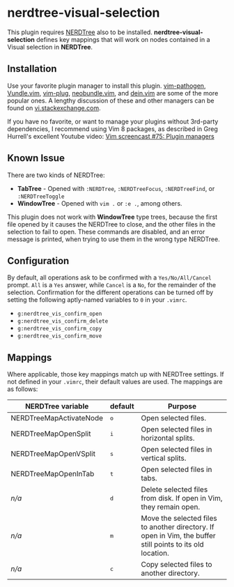 # nerdtree-visual-selection
This plugin requires [NERDTree](https://github.com/preservim/nerdtree) also to be installed. **nerdtree-visual-selection** defines key mappings that will work on nodes contained in a Visual selection in **NERDTree**.

## Installation

Use your favorite plugin manager to install this plugin. [vim-pathogen](https://github.com/tpope/vim-pathogen), [Vundle.vim](https://github.com/VundleVim/Vundle.vim), [vim-plug](https://github.com/junegunn/vim-plug), [neobundle.vim](https://github.com/Shougo/neobundle.vim), and [dein.vim](https://github.com/Shougo/dein.vim) are some of the more popular ones. A lengthy discussion of these and other managers can be found on [vi.stackexchange.com](https://vi.stackexchange.com/questions/388/what-is-the-difference-between-the-vim-plugin-managers).

If you have no favorite, or want to manage your plugins without 3rd-party dependencies, I recommend using Vim 8 packages, as described in Greg Hurrell's excellent Youtube video: [Vim screencast #75: Plugin managers](https://www.youtube.com/watch?v=X2_R3uxDN6g)

## Known Issue

There are two kinds of NERDTree:
* **TabTree** - Opened with `:NERDTree`, `:NERDTreeFocus`, `:NERDTreeFind`, or `:NERDTreeToggle`
* **WindowTree** - Opened with `vim .` or `:e .`, among others.

This plugin does not work with **WindowTree** type trees, because the first file opened by it causes the NERDTree to close, and the other files in the selection to fail to open. These commands are disabled, and an error message is printed, when trying to use them in the wrong type NERDTree.

## Configuration

By default, all operations ask to be confirmed with a `Yes/No/All/Cancel` prompt. `All` is a `Yes` answer, while `Cancel` is a `No`, for the remainder of the selection. Confirmation for the different operations can be turned off by setting the following aptly-named variables to `0` in your `.vimrc`.

* `g:nerdtree_vis_confirm_open`
* `g:nerdtree_vis_confirm_delete`
* `g:nerdtree_vis_confirm_copy`
* `g:nerdtree_vis_confirm_move`

## Mappings

Where applicable, those key mappings match up with NERDTree settings. If not defined in your `.vimrc`, their default values are used. The mappings are as follows:

NERDTree variable | default | Purpose
---|---|---
NERDTreeMapActivateNode | <kbd>o</kbd>  | Open selected files.
NERDTreeMapOpenSplit    | <kbd>i</kbd>  | Open selected files in horizontal splits.
NERDTreeMapOpenVSplit   | <kbd>s</kbd>  | Open selected files in vertical splits.
NERDTreeMapOpenInTab    | <kbd>t</kbd>  | Open selected files in tabs.
*n/a*                   | <kbd>d</kbd> | Delete selected files from disk. If open in Vim, they remain open.
*n/a*                   | <kbd>m</kbd>  | Move the selected files to another directory. If open in Vim, the buffer still points to its old location.
*n/a*                   | <kbd>c</kbd>  | Copy selected files to another directory.
